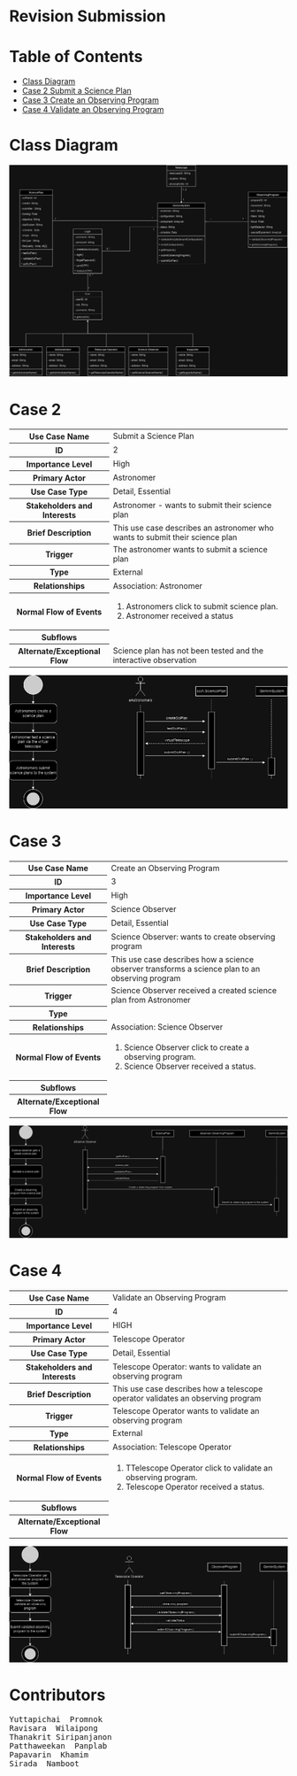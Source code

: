 
# Revision Submission
# Table of Contents
- [Class Diagram](#class-diagram)
- [Case 2 Submit a Science Plan](#case-2)
- [Case 3 Create an Observing Program](#case-3)
- [Case 4 Validate an Observing Program](#case-4)
# Class Diagram
![alt text](Class-Diagram-1.png)
# Case 2
<table>
        <tr>
            <th>Use Case Name</th>
            <td>Submit a Science Plan</td>
        </tr>
        <tr>
            <th>ID</th>
            <td>2</td>
        </tr>
        <tr>
            <th>Importance Level</th>
            <td>High</td>
        </tr>
        <tr>
            <th>Primary Actor</th>
            <td>Astronomer</td>
        </tr>
        <tr>
            <th>Use Case Type</th>
            <td>Detail, Essential</td>
        </tr>
        <tr>
            <th>Stakeholders and Interests</th>
            <td>Astronomer - wants to submit their science plan</td>
        </tr>
        <tr>
            <th>Brief Description</th>
            <td>This use case describes an astronomer who wants to submit their science plan</td>
        </tr>
        <tr>
            <th>Trigger</th>
            <td>The astronomer wants to submit a science plan</td>
        </tr>
        <tr>
            <th>Type</th>
            <td>External</td>
        </tr>
        <tr>
            <th>Relationships</th>
            <td>Association: Astronomer</td>
        </tr>
        <tr>
            <th>Normal Flow of Events</th>
            <td>
                <ol>
                    <li>Astronomers click to submit science plan.</li>
                    <li>Astronomer received a status</li>
                </ol>
            </td>
        </tr>
        <tr>
            <th>Subflows</th>
            <td></td>
        </tr>
        <tr>
            <th>Alternate/Exceptional Flow</th>
            <td>Science plan has not been tested and the interactive observation</td>
        </tr>
    </table>

![OCS](./USE-CASE2.png)

# Case 3
<table>
        <tr>
            <th>Use Case Name</th>
            <td>Create an Observing Program</td>
        </tr>
        <tr>
            <th>ID</th>
            <td>3</td>
        </tr>
        <tr>
            <th>Importance Level</th>
            <td>High</td>
        </tr>
        <tr>
            <th>Primary Actor</th>
            <td>Science Observer</td>
        </tr>
        <tr>
            <th>Use Case Type</th>
            <td>Detail, Essential</td>
        </tr>
        <tr>
            <th>Stakeholders and Interests</th>
            <td>Science Observer: wants to create observing program</td>
        </tr>
        <tr>
            <th>Brief Description</th>
            <td>This use case describes how a science observer transforms a science plan to an observing program</td>
        </tr>
        <tr>
            <th>Trigger</th>
            <td>Science Observer received a created science plan from Astronomer</td>
        </tr>
        <tr>
            <th>Type</th>
            <td></td>
        </tr>
        <tr>
            <th>Relationships</th>
            <td>Association: Science Observer</td>
        </tr>
        <tr>
            <th>Normal Flow of Events</th>
            <td>
                <ol>
                    <li>Science Observer click to create a observing program.</li>
                    <li>Science Observer received a status.</li>
                </ol>
            </td>
        </tr>
        <tr>
            <th>Subflows</th>
            <td></td>
        </tr>
        <tr>
            <th>Alternate/Exceptional Flow</th>
            <td></td>
        </tr>
    </table>

![OCS](./USE-CASE3.png)

# Case 4
<table>
        <tr>
            <th>Use Case Name</th>
            <td>Validate an Observing Program</td>
        </tr>
        <tr>
            <th>ID</th>
            <td>4</td>
        </tr>
        <tr>
            <th>Importance Level</th>
            <td>HIGH</td>
        </tr>
        <tr>
            <th>Primary Actor</th>
            <td>Telescope Operator</td>
        </tr>
        <tr>
            <th>Use Case Type</th>
            <td>Detail, Essential</td>
        </tr>
        <tr>
            <th>Stakeholders and Interests</th>
            <td>Telescope Operator: wants to validate an observing program</td>
        </tr>
        <tr>
            <th>Brief Description</th>
            <td>This use case describes how a telescope operator validates an observing program</td>
        </tr>
        <tr>
            <th>Trigger</th>
            <td>Telescope Operator wants to validate an observing program</td>
        </tr>
        <tr>
            <th>Type</th>
            <td>External</td>
        </tr>
        <tr>
            <th>Relationships</th>
            <td>Association: Telescope Operator</td>
        </tr>
        <tr>
            <th>Normal Flow of Events</th>
            <td>
                <ol>
                    <li>TTelescope Operator click to validate an observing program.</li>
                    <li>Telescope Operator received a status.</li>
                </ol>
            </td>
        </tr>
        <tr>
            <th>Subflows</th>
            <td></td>
        </tr>
        <tr>
            <th>Alternate/Exceptional Flow</th>
            <td></td>
        </tr>
    </table>

![OCS](./USE-CASE4.png)

# Contributors
<pre>
Yuttapichai  Promnok
Ravisara  Wilaipong
Thanakrit Siripanjanon
Patthaweekan  Panplab
Papavarin  Khamim
Sirada  Namboot 
</pre>
